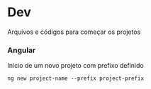 # Dev
Arquivos e códigos para começar os projetos

### Angular
Início de um novo projeto com prefixo definido
```
ng new project-name --prefix project-prefix
```